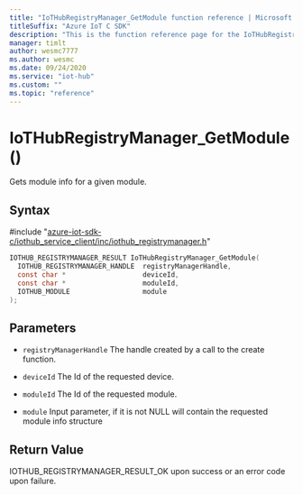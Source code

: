 ```yaml
---                             
title: "IoTHubRegistryManager_GetModule function reference | Microsoft Docs" 
titleSuffix: "Azure IoT C SDK"            
description: "This is the function reference page for the IoTHubRegistryManager_GetModule() function in the Azure IoT C SDK. This SDK is used with Azure IoT Hub and Azure IoT Hub Device Provisioning Service"            
manager: timlt                 
author: wesmc7777              
ms.author: wesmc               
ms.date: 09/24/2020                    
ms.service: "iot-hub"             
ms.custom: ""                
ms.topic: "reference"        
---                            
```


# IoTHubRegistryManager_GetModule()

Gets module info for a given module.

## Syntax

\#include "[azure-iot-sdk-c/iothub_service_client/inc/iothub_registrymanager.h](../iothub-registrymanager-h.md)"  
```C
IOTHUB_REGISTRYMANAGER_RESULT IoTHubRegistryManager_GetModule(
  IOTHUB_REGISTRYMANAGER_HANDLE  registryManagerHandle,
  const char *                   deviceId,
  const char *                   moduleId,
  IOTHUB_MODULE                  module
);
```

## Parameters
* `registryManagerHandle` The handle created by a call to the create function. 

* `deviceId` The Id of the requested device. 

* `moduleId` The Id of the requested module. 

* `module` Input parameter, if it is not NULL will contain the requested module info structure

## Return Value
IOTHUB_REGISTRYMANAGER_RESULT_OK upon success or an error code upon failure.

